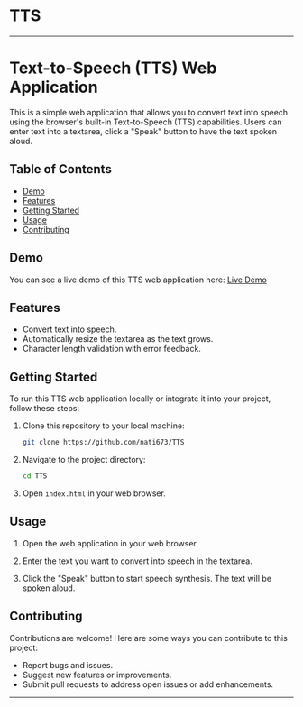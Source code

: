 # TTS
---

# Text-to-Speech (TTS) Web Application

This is a simple web application that allows you to convert text into speech using the browser's built-in Text-to-Speech (TTS) capabilities. Users can enter text into a textarea, click a "Speak" button to have the text spoken aloud.

## Table of Contents

- [Demo](#demo)
- [Features](#features)
- [Getting Started](#getting-started)
- [Usage](#usage)
- [Contributing](#contributing)

## Demo

You can see a live demo of this TTS web application here: [Live Demo](https://nati673.github.io/TTS/)

## Features

- Convert text into speech.
- Automatically resize the textarea as the text grows.
- Character length validation with error feedback.

## Getting Started

To run this TTS web application locally or integrate it into your project, follow these steps:

1. Clone this repository to your local machine:

   ```bash
   git clone https://github.com/nati673/TTS
   ```

2. Navigate to the project directory:

   ```bash
   cd TTS
   ```

3. Open `index.html` in your web browser.

## Usage

1. Open the web application in your web browser.

2. Enter the text you want to convert into speech in the textarea.

3. Click the "Speak" button to start speech synthesis. The text will be spoken aloud.

## Contributing

Contributions are welcome! Here are some ways you can contribute to this project:

- Report bugs and issues.
- Suggest new features or improvements.
- Submit pull requests to address open issues or add enhancements.
---
